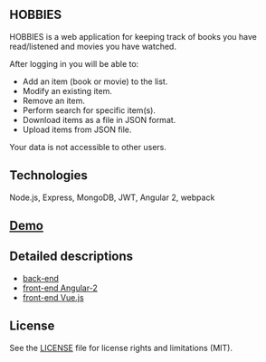 ## HOBBIES

HOBBIES is a web application for keeping track of books you have read/listened and movies you have watched.

After logging in you will be able to:

* Add an item (book or movie) to the list.
* Modify an existing item.
* Remove an item.
* Perform search for specific item(s).
* Download items as a file in JSON format.
* Upload items from JSON file.

Your data is not accessible to other users.

## Technologies
Node.js, Express, MongoDB, JWT, Angular 2, webpack

## [Demo](https://ik-hobbies.herokuapp.com)

## Detailed descriptions
* [back-end](back-end/readme.md)
* [front-end Angular-2](front-end-ng2/readme.md)
* [front-end Vue.js](front-end-vue/readme.md)

## License
See the [LICENSE](LICENSE.md) file for license rights and limitations (MIT).
